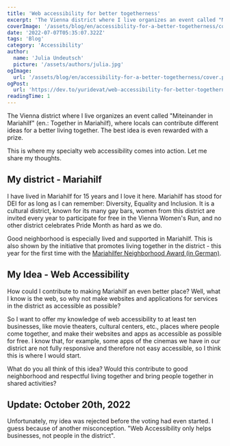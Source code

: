 ```yaml
---
title: 'Web accessibility for better togetherness'
excerpt: 'The Vienna district where I live organizes an event called "Miteinander in Mariahilf" (en.: Together in Mariahilf), where locals can contribute different ideas for a better living together. This is where my specialty web accessibility comes into action. Let me share my thoughts....'
coverImage: '/assets/blog/en/accessibility-for-a-better-togetherness/cover.png'
date: '2022-07-07T05:35:07.322Z'
tags: 'Blog'
category: 'Accessibility'
author:
  name: 'Julia Undeutsch'
  picture: '/assets/authors/julia.jpg'
ogImage:
  url: '/assets/blog/en/accessibility-for-a-better-togetherness/cover.png'
ogPost:
  url: 'https://dev.to/yuridevat/web-accessibility-for-better-togetherness-4kof'
readingTime: 1
---
```


The Vienna district where I live organizes an event called "Miteinander in Mariahilf" (en.: Together in Mariahilf), where locals can contribute different ideas for a better living together. The best idea is even rewarded with a prize.

This is where my specialty web accessibility comes into action. Let me share my thoughts.

## My district - Mariahilf

I have lived in Mariahilf for 15 years and I love it here. Mariahilf has stood for DEI for as long as I can remember: Diversity, Equality and Inclusion. It is a cultural district, known for its many gay bars, women from this district are invited every year to participate for free in the Vienna Women's Run, and no other district celebrates Pride Month as hard as we do.

Good neighborhood is especially lived and supported in Mariahilf. This is also shown by the initiative that promotes living together in the district - this year for the first time with the [Mariahilfer Neighborhood Award (in German)](https://www.gbstern.at/themen-projekte/miteinander-in-mariahilf/mariahilfer-nachbarschafts-award/).

## My Idea - Web Accessibility

How could I contribute to making Mariahilf an even better place? Well, what I know is the web, so why not make websites and applications for services in the district as accessible as possible?

So I want to offer my knowledge of web accessibility to at least ten businesses, like movie theaters, cultural centers, etc., places where people come together, and make their websites and apps as accessible as possible for free.
I know that, for example, some apps of the cinemas we have in our district are not fully responsive and therefore not easy accessible, so I think this is where I would start.

What do you all think of this idea? Would this contribute to good neighborhood and respectful living together and bring people together in shared activities?

## Update: October 20th, 2022

Unfortunately, my idea was rejected before the voting had even started. I guess because of another misconception. "Web Accessibility only helps businesses, not people in the district".
